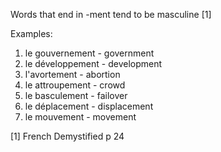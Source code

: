Words that end in -ment tend to be masculine [1]

Examples:

1. le gouvernement - government
1. le développement - development
1. l'avortement - abortion
1. le attroupement - crowd
1. le basculement - failover
1. le déplacement - displacement
1. le mouvement - movement

[1] French Demystified p 24
